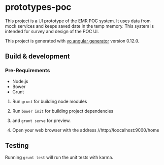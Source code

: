 # prototypes-poc

This project is a UI prototype of the EMR POC system. It uses data from mock services and keeps saved date in the temp memory. 
This system is intended for survey and design of the POC UI.

This project is generated with [yo angular generator](https://github.com/yeoman/generator-angular)
version 0.12.0.

## Build & development

### Pre-Requirements
- Node.js
- Bower
- Grunt

1. Run `grunt` for building node modules

2. Run `bower init` for building project dependencies

3. and `grunt serve` for preview.

2. Open your web browser with the address //http://loocalhost:9000/home

## Testing

Running `grunt test` will run the unit tests with karma.
